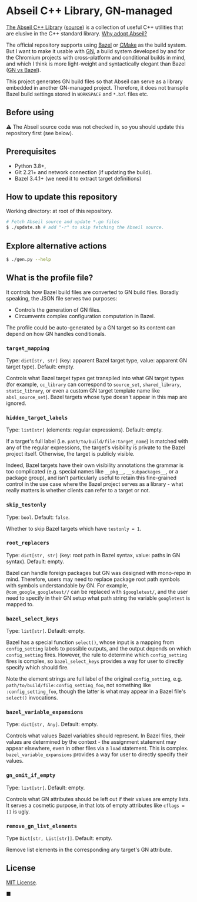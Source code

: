 # Abseil C++ Library, GN-managed

[The Abseil C++ Library](https://abseil.io) ([source](https://github.com/abseil/abseil-cpp))
is a collection of useful C++ utilities that are elusive in the C++ standard
library. [Why adopt Abseil?](https://abseil.io/about/philosophy)

The official repository supports using [Bazel](https://bazel.build) or
[CMake](https://cmake.org) as the build system. But I want to make it usable
with [GN](https://gn.googlesource.com/gn), a build system developed by and for
the Chromium projects with cross-platform and conditional builds in mind, and
which I think is more light-weight and syntactically elegant than Bazel
([GN vs Bazel](https://gn.googlesource.com/gn/+/refs/heads/master/docs/language.md#differences-and-similarities-to-blaze)).

This project generates GN build files so that Abseil can serve as a library
embedded in another GN-managed project. Therefore, it does not transpile Bazel
build settings stored in `WORKSPACE` and `*.bzl` files etc.

## Before using

:warning: The Abseil source code was not checked in, so you should update this
repository first (see below).

## Prerequisites

- Python 3.8+,
- Git 2.21+ and network connection (if updating the build).
- Bazel 3.4.1+ (we need it to extract target definitions)

## How to update this repository

Working directory: at root of this repository.

```bash
# Fetch Abseil source and update *.gn files
$ ./update.sh # add "-r" to skip fetching the Abseil source.
```

## Explore alternative actions

```bash
$ ./gen.py --help
```

## What is the profile file?

It controls how Bazel build files are converted to GN build files. Boradly
speaking, the JSON file serves two purposes:
- Controls the generation of GN files.
- Circumvents complex configuration computation in Bazel.

The profile could be auto-generated by a GN target so its content can depend
on how GN handles conditionals.

### `target_mapping`

Type: `dict[str, str]` (key: apparent Bazel target type, value: apparent GN
target type). Default: empty.

Controls what Bazel target types get transpiled into what GN target types (for
example, `cc_library` can correspond to `source_set`, `shared_library`,
`static_library`, or even a custom GN target template name like `absl_source_set`).
Bazel targets whose type doesn't appear in this map are ignored.

### `hidden_target_labels`

Type: `list[str]` (elements: regular expressions). Default: empty.

If a target's full label (i.e. `path/to/build/file:target_name`) is matched with
any of the regular expressions, the target's visibility is private to the Bazel
project itself. Otherwise, the target is publicly visible.

Indeed, Bazel targets have their own visibility annotations the grammar is too
complicated (e.g. special names like `__pkg__`, `__subpackages__`, or a package
group), and isn't particularly useful to retain this fine-grained control in the use case where the Bazel project serves as a library - what really matters is whether clients can refer to a target or not.

### `skip_testonly`

Type: `bool`. Default: `false`.

Whether to skip Bazel targets which have `testonly = 1`.

### `root_replacers`

Type: `dict[str, str]` (key: root path in Bazel syntax, value: paths in GN
syntax). Default: empty.

Bazel can handle foreign packages but GN was designed with mono-repo in mind.
Therefore, users may need to replace package root path symbols with symbols
understandable by GN. For example, `@com_google_googletest//` can be replaced
with `$googletest/`, and the user need to specify in their GN setup what
path string the variable `googletest` is mapped to.

### `bazel_select_keys`

Type: `list[str]`. Default: empty.

Bazel has a special function `select()`, whose input is a mapping from `config_setting` labels to possible outputs, and the output depends on which
`config_setting` fires. However, the rule to determine which `config_setting`
fires is complex, so `bazel_select_keys` provides a way for user to directly
specify which should fire.

Note the element strings are full label of the
original `config_setting`, e.g. `path/to/build/file:config_setting_foo`, not
something like `:config_setting_foo`, though the latter is what may appear in
a Bazel file's `select()` invocations.

### `bazel_variable_expansions`

Type: `dict[str, Any]`. Default: empty.

Controls what values Bazel variables should represent. In Bazel files, their
values are determined by the context - the assignment statement may appear
elsewhere, even in other files via a `load` statement. This is complex.
`bazel_variable_expansions` provides a way for user to directly specify their
values.

### `gn_omit_if_empty`

Type: `list[str]`. Default: empty.

Controls what GN attributes should be left out if their values are empty lists.
It serves a cosmetic purpose, in that lots of empty attributes like `cflags = []`
is ugly.

### `remove_gn_list_elements`

Type `Dict[str, List[str]]`. Default: empty.

Remove list elements in the corresponding any target's GN attribute.

## License

[MIT License](LICENSE.txt).

■

